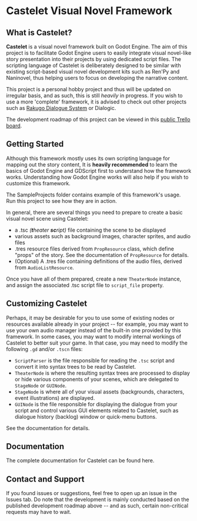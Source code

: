 # Castelet Visual Novel Framework

## What is Castelet?
**Castelet** is a visual novel framework built on Godot Engine. The aim of this project is to facilitate Godot Engine users to easily integrate visual novel-like story presentation into their projects by using dedicated script files. The scripting language of Castelet is deliberately designed to be similar with existing script-based visual novel development kits such as Ren'Py and Naninovel, thus helping users to focus on developing the narrative content.

This project is a personal hobby project and thus will be updated on irregular basis, and as such, this is still *heavily* in progress. If you wish to use a more 'complete' framework, it is advised to check out other projects such as [Rakugo Dialogue System](https://github.com/rakugoteam/Rakugo-Dialogue-System) or Dialogic.

The development roadmap of this project can be viewed in this [public Trello board](https://trello.com/b/wMPIttki/castelet).

## Getting Started
Although this framework mostly uses its own scripting language for mapping out the story content, It is **heavily recommended** to learn the basics of Godot Engine and GDScript first to understand how the framework works. Understanding how Godot Engine works will also help if you wish to customize this framework.

The SampleProjects folder contains example of this framework's usage. Run this project to see how they are in action.

In general, there are several things you need to prepare to create a basic visual novel scene using Castelet:
- a .tsc *(**t**heater **sc**ript)* file containing the scene to be displayed
- various assets such as background images, character sprites, and audio files
- .tres resource files derived from `PropResource` class, which define "props" of the story. See the documentation of `PropResource` for details.
- (Optional) A .tres file containing definitions of the audio files, derived from `AudioListResource`.

Once you have all of them prepared, create a new `TheaterNode` instance, and assign the associated .tsc script file to `script_file` property.

## Customizing Castelet
Perhaps, it may be desirable for you to use some of existing nodes or resources available already in your project -- for example, you may want to use your own audio manager instead of the built-in one provided by this framework. In some cases, you may want to modify internal workings of Castelet to better suit your game. In that case, you may need to modify the following `.gd` and/or `.tscn` files:
- `ScriptParser` is the file responsible for reading the `.tsc` script and convert it into syntax trees to be read by Castelet.
- `TheaterNode` is where the resulting syntax trees are processed to display or hide various components of your scenes, which are delegated to `StageNode` or `GUINode`.
- `StageNode` is where all of your visual assets (backgrounds, characters, event illustrations) are displayed.
- `GUINode` is the file responsible for displaying the dialogue from your script and control various GUI elements related to Castelet, such as dialogue history (backlog) window or quick-menu buttons.

See the documentation for details.

## Documentation
The complete documentation for Castelet can be found here.

## Contact and Support
If you found issues or suggestions, feel free to open up an issue in the Issues tab. Do note that the development is mainly conducted based on the published development roadmap above -- and as such, certain non-critical requests may have to wait.